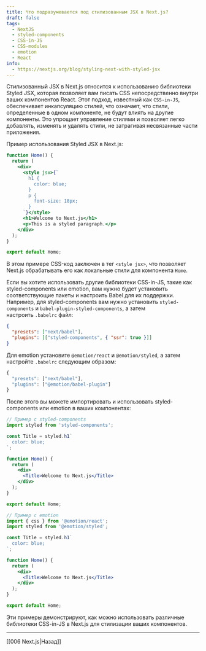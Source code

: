 ```yaml
---
title: Что подразумевается под стилизованным JSX в Next.js?
draft: false
tags:
  - NextJS
  - styled-components
  - CSS-in-JS
  - CSS-modules
  - emotion
  - React
info:
  - https://nextjs.org/blog/styling-next-with-styled-jsx
---
```

Стилизованный JSX в Next.js относится к использованию библиотеки Styled JSX, которая позволяет вам писать CSS непосредственно внутри ваших компонентов React. Этот подход, известный как `CSS-in-JS`, обеспечивает инкапсуляцию стилей, что означает, что стили, определенные в одном компоненте, не будут влиять на другие компоненты. Это упрощает управление стилями и позволяет легко добавлять, изменять и удалять стили, не затрагивая несвязанные части приложения.

Пример использования Styled JSX в Next.js:

```jsx
function Home() {
  return (
    <div>
      <style jsx>{`
        h1 {
          color: blue;
        }
        p {
          font-size: 18px;
        }
      `}</style>
      <h1>Welcome to Next.js</h1>
      <p>This is a styled paragraph.</p>
    </div>
  );
}

export default Home;
```

В этом примере CSS-код заключен в тег `<style jsx>`, что позволяет Next.js обрабатывать его как локальные стили для компонента `Home`.

Если вы хотите использовать другие библиотеки CSS-in-JS, такие как styled-components или emotion, вам нужно будет установить соответствующие пакеты и настроить Babel для их поддержки. Например, для styled-components вам нужно установить `styled-components` и `babel-plugin-styled-components`, а затем настроить `.babelrc` файл:

```json
{
  "presets": ["next/babel"],
  "plugins": [["styled-components", { "ssr": true }]]
}
```

Для emotion установите `@emotion/react` и `@emotion/styled`, а затем настройте `.babelrc` следующим образом:

```jsx
{
  "presets": ["next/babel"],
  "plugins": ["@emotion/babel-plugin"]
}
```

После этого вы можете импортировать и использовать styled-components или emotion в ваших компонентах:

```jsx
// Пример с styled-components
import styled from 'styled-components';

const Title = styled.h1`
  color: blue;
`;

function Home() {
  return (
    <div>
      <Title>Welcome to Next.js</Title>
    </div>
  );
}

export default Home;
```

```jsx
// Пример с emotion
import { css } from '@emotion/react';
import styled from '@emotion/styled';

const Title = styled.h1`
  color: blue;
`;

function Home() {
  return (
    <div>
      <Title>Welcome to Next.js</Title>
    </div>
  );
}

export default Home;
```

Эти примеры демонстрируют, как можно использовать различные библиотеки CSS-in-JS в Next.js для стилизации ваших компонентов.

___

[[006 Next.js|Назад]]